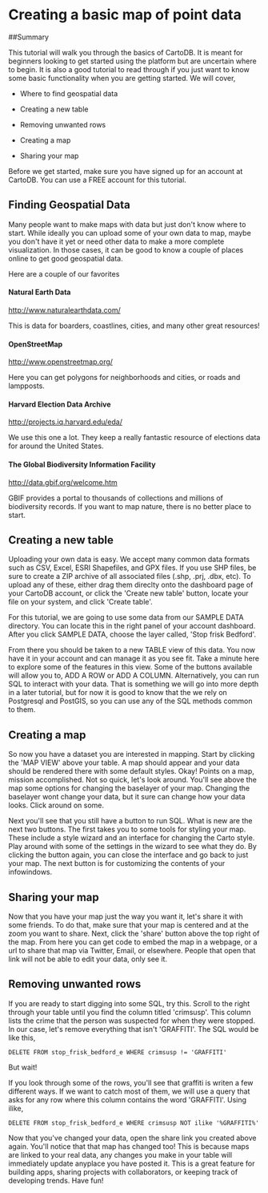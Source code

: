 Creating a basic map of point data
== 

##Summary

This tutorial will walk you through the basics of CartoDB. It is meant for beginners looking to get started using the platform but are uncertain where to begin. It is also a good tutorial to read through if you just want to know some basic functionality when you are getting started. We will cover,

 - Where to find geospatial data

 - Creating a new table

 - Removing unwanted rows

 - Creating a map

 - Sharing your map

Before we get started, make sure you have signed up for an account at CartoDB. You can use a FREE account for this tutorial. 

## Finding Geospatial Data

Many people want to make maps with data but just don't know where to start. While ideally you can upload some of your own data to map, maybe you don't have it yet or need other data to make a more complete visualization. In those cases, it can be good to know a couple of places online to get good geospatial data. 

Here are a couple of our favorites

#### Natural Earth Data

http://www.naturalearthdata.com/

This is data for boarders, coastlines, cities, and many other great resources!

#### OpenStreetMap

http://www.openstreetmap.org/

Here you can get polygons for neighborhoods and cities, or roads and lampposts. 

#### Harvard Election Data Archive

http://projects.iq.harvard.edu/eda/

We use this one a lot. They keep a really fantastic resource of elections data for around the United States.

#### The Global Biodiversity Information Facility

http://data.gbif.org/welcome.htm

GBIF provides a portal to thousands of collections and millions of biodiversity records. If you want to map nature, there is no better place to start.

## Creating a new table

Uploading your own data is easy. We accept many common data formats such as CSV, Excel, ESRI Shapefiles, and GPX files. If you use SHP files, be sure to create a ZIP archive of all associated files (.shp, .prj, .dbx, etc). To upload any of these, either drag them direclty onto the dashboard page of your CartoDB account, or click the 'Create new table' button, locate your file on your system, and click 'Create table'.

For this tutorial, we are going to use some data from our SAMPLE DATA directory. You can locate this in the right panel of your account dashboard. After you click SAMPLE DATA, choose the layer called, 'Stop frisk Bedford'. 

From there you should be taken to a new TABLE view of this data. You now have it in your account and can manage it as you see fit. Take a minute here to explore some of the features in this view. Some of the buttons available will allow you to, ADD A ROW or ADD A COLUMN. Alternatively, you can run SQL to interact with your data. That is something we will go into more depth in a later tutorial, but for now it is good to know that the we rely on Postgresql and PostGIS, so you can use any of the SQL methods common to them. 


## Creating a map

So now you have a dataset you are interested in mapping. Start by clicking the 'MAP VIEW' above your table. A map should appear and your data should be rendered there with some default styles. Okay! Points on a map, mission accomplished. Not so quick, let's look around. You'll see above the map some options for changing the baselayer of your map. Changing the baselayer wont change your data, but it sure can change how your data looks. Click around on some.

Next you'll see that you still have a button to run SQL. What is new are the next two buttons. The first takes you to some tools for styling your map. These include a style wizard and an interface for changing the Carto style. Play around with some of the settings in the wizard to see what they do. By clicking the button again, you can close the interface and go back to just your map. The next button is for customizing the contents of your infowindows.

## Sharing your map

Now that you have your map just the way you want it, let's share it with some friends. To do that, make sure that your map is centered and at the zoom you want to share. Next, click the 'share' button above the top right of the map. From here you can get code to embed the map in a webpage, or a url to share that map via Twitter, Email, or elsewhere. People that open that link will not be able to edit your data, only see it. 

## Removing unwanted rows

If you are ready to start digging into some SQL, try this. Scroll to the right through your table until you find the column titled 'crimsusp'. This column lists the crime that the person was suspected for when they were stopped. In our case, let's remove everything that isn't 'GRAFFITI'. The SQL would be like this,

    DELETE FROM stop_frisk_bedford_e WHERE crimsusp != 'GRAFFITI'

But wait! 

If you look through some of the rows, you'll see that graffiti is writen a few different ways. If we want to catch most of them, we will use a query that asks for any row where this column contains the word 'GRAFFITI'. Using ilike, 

    DELETE FROM stop_frisk_bedford_e WHERE crimsusp NOT ilike '%GRAFFITI%'

Now that you've changed your data, open the share link you created above again. You'll notice that that map has changed too! This is because maps are linked to your real data, any changes you make in your table will immediately update anyplace you have posted it. This is a great feature for building apps, sharing projects with collaborators, or keeping track of developing trends. Have fun!




